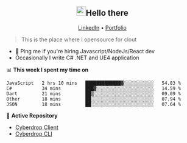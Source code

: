 <h2 align="center"><img src="https://camo.githubusercontent.com/2019d90b5d6b109833b6e130852e36fce013bb14/68747470733a2f2f63756c746f667468657061727479706172726f742e636f6d2f706172726f74732f68642f6c6170746f705f706172726f742e676966" width="25px">Hello there</h2>
<p align="center">
  <a href="https://www.linkedin.com/in/izqalan/">LinkedIn</a>
  • <a href="https://izqalan.github.io/?utm_source=github&utm_medium=social&utm_campaign=portfolio">Portfolio</a>
</p>

> This is the place where I opensource for clout

- 💬 Ping me if you're hiring Javascript/NodeJs/React dev
- Occasionally I write C# .NET and UE4 application

📊 **This week I spent my time on**
<!--START_SECTION:waka-->
```text
JavaScript   2 hrs 10 mins   █████████████▓░░░░░░░░░░░   54.83 % 
C#           34 mins         ███▓░░░░░░░░░░░░░░░░░░░░░   14.59 % 
Dart         21 mins         ██▒░░░░░░░░░░░░░░░░░░░░░░   09.09 % 
Other        18 mins         ██░░░░░░░░░░░░░░░░░░░░░░░   07.94 % 
JSON         18 mins         ██░░░░░░░░░░░░░░░░░░░░░░░   07.64 % 
```
<!--END_SECTION:waka-->

📕 **Active Repository**
- [Cyberdrop Client](https://github.com/izqalan/cy-client)
- [Cyberdrop CLI](https://github.com/izqalan/Cyberdrop-cli)
